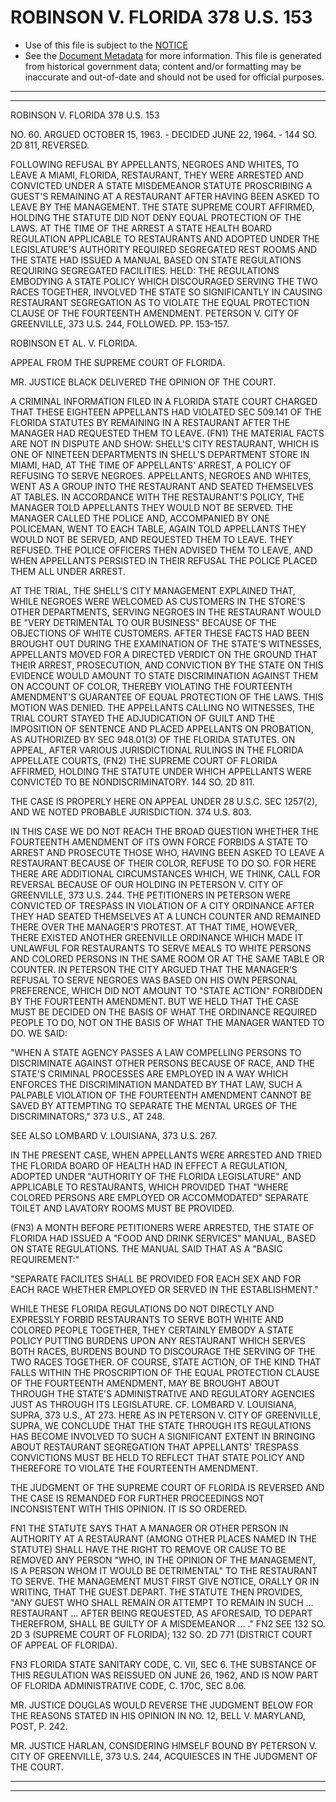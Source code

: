---
---

# ROBINSON V. FLORIDA 378 U.S. 153

* Use of this file is subject to the [NOTICE](https://github.com/publicdocs/notice/blob/master/NOTICE)
* See the [Document Metadata](../../../) for more information.
  This file is generated from historical government data; content and/or formatting may be inaccurate and out-of-date and should not be used for official purposes.

----------
----------

ROBINSON V. FLORIDA 378 U.S. 153

NO. 60.  ARGUED OCTOBER 15, 1963.  - DECIDED JUNE 22, 1964.  - 144 SO. 2D 811, REVERSED.

FOLLOWING REFUSAL BY APPELLANTS, NEGROES AND WHITES, TO LEAVE A MIAMI, FLORIDA, RESTAURANT, THEY WERE ARRESTED AND CONVICTED UNDER A STATE MISDEMEANOR STATUTE PROSCRIBING A GUEST'S REMAINING AT A RESTAURANT AFTER HAVING BEEN ASKED TO LEAVE BY THE MANAGEMENT.  THE STATE SUPREME COURT AFFIRMED, HOLDING THE STATUTE DID NOT DENY EQUAL PROTECTION OF THE LAWS.  AT THE TIME OF THE ARREST A STATE HEALTH BOARD REGULATION APPLICABLE TO RESTAURANTS AND ADOPTED UNDER THE LEGISLATURE'S AUTHORITY REQUIRED SEGREGATED REST ROOMS AND THE STATE HAD ISSUED A MANUAL BASED ON STATE REGULATIONS REQUIRING SEGREGATED FACILITIES.  HELD:  THE REGULATIONS EMBODYING A STATE POLICY WHICH DISCOURAGED SERVING THE TWO RACES TOGETHER, INVOLVED THE STATE SO SIGNIFICANTLY IN CAUSING RESTAURANT SEGREGATION AS TO VIOLATE THE EQUAL PROTECTION CLAUSE OF THE FOURTEENTH AMENDMENT.  PETERSON V. CITY OF GREENVILLE, 373 U.S. 244, FOLLOWED.  PP. 153-157.

ROBINSON ET AL. V. FLORIDA.

APPEAL FROM THE SUPREME COURT OF FLORIDA.

MR. JUSTICE BLACK DELIVERED THE OPINION OF THE COURT.

A CRIMINAL INFORMATION FILED IN A FLORIDA STATE COURT CHARGED THAT THESE EIGHTEEN APPELLANTS HAD VIOLATED SEC 509.141 OF THE FLORIDA STATUTES BY REMAINING IN A RESTAURANT AFTER THE MANAGER HAD REQUESTED THEM TO LEAVE.  (FN1)  THE MATERIAL FACTS ARE NOT IN DISPUTE AND SHOW: SHELL'S CITY RESTAURANT, WHICH IS ONE OF NINETEEN DEPARTMENTS IN SHELL'S DEPARTMENT STORE IN MIAMI, HAD, AT THE TIME OF APPELLANTS' ARREST, A POLICY OF REFUSING TO SERVE NEGROES.  APPELLANTS, NEGROES AND WHITES, WENT AS A GROUP INTO THE RESTAURANT AND SEATED THEMSELVES AT TABLES.  IN ACCORDANCE WITH THE RESTAURANT'S POLICY, THE MANAGER TOLD APPELLANTS THEY WOULD NOT BE SERVED.  THE MANAGER CALLED THE POLICE AND, ACCOMPANIED BY ONE POLICEMAN, WENT TO EACH TABLE, AGAIN TOLD APPELLANTS THEY WOULD NOT BE SERVED, AND REQUESTED THEM TO LEAVE.  THEY REFUSED.  THE POLICE OFFICERS THEN ADVISED THEM TO LEAVE, AND WHEN APPELLANTS PERSISTED IN THEIR REFUSAL THE POLICE PLACED THEM ALL UNDER ARREST.

AT THE TRIAL, THE SHELL'S CITY MANAGEMENT EXPLAINED THAT, WHILE NEGROES WERE WELCOMED AS CUSTOMERS IN THE STORE'S OTHER DEPARTMENTS, SERVING NEGROES IN THE RESTAURANT WOULD BE "VERY DETRIMENTAL TO OUR BUSINESS" BECAUSE OF THE OBJECTIONS OF WHITE CUSTOMERS.  AFTER THESE FACTS HAD BEEN BROUGHT OUT DURING THE EXAMINATION OF THE STATE'S WITNESSES, APPELLANTS MOVED FOR A DIRECTED VERDICT ON THE GROUND THAT THEIR ARREST, PROSECUTION, AND CONVICTION BY THE STATE ON THIS EVIDENCE WOULD AMOUNT TO STATE DISCRIMINATION AGAINST THEM ON ACCOUNT OF COLOR, THEREBY VIOLATING THE FOURTEENTH AMENDMENT'S GUARANTEE OF EQUAL PROTECTION OF THE LAWS.  THIS MOTION WAS DENIED.  THE APPELLANTS CALLING NO WITNESSES, THE TRIAL COURT STAYED THE ADJUDICATION OF GUILT AND THE IMPOSITION OF SENTENCE AND PLACED APPELLANTS ON PROBATION, AS AUTHORIZED BY SEC 948.01(3) OF THE FLORIDA STATUTES.  ON APPEAL, AFTER VARIOUS JURISDICTIONAL RULINGS IN THE FLORIDA APPELLATE COURTS,  (FN2) THE SUPREME COURT OF FLORIDA AFFIRMED, HOLDING THE STATUTE UNDER WHICH APPELLANTS WERE CONVICTED TO BE NONDISCRIMINATORY.   144 SO. 2D 811.

THE CASE IS PROPERLY HERE ON APPEAL UNDER 28 U.S.C.  SEC 1257(2), AND WE NOTED PROBABLE JURISDICTION.  374 U.S. 803.

IN THIS CASE WE DO NOT REACH THE BROAD QUESTION WHETHER THE FOURTEENTH AMENDMENT OF ITS OWN FORCE FORBIDS A STATE TO ARREST AND PROSECUTE THOSE WHO, HAVING BEEN ASKED TO LEAVE A RESTAURANT BECAUSE OF THEIR COLOR, REFUSE TO DO SO.  FOR HERE THERE ARE ADDITIONAL CIRCUMSTANCES WHICH, WE THINK, CALL FOR REVERSAL BECAUSE OF OUR HOLDING IN PETERSON V. CITY OF GREENVILLE, 373 U.S. 244.  THE PETITIONERS IN PETERSON WERE CONVICTED OF TRESPASS IN VIOLATION OF A CITY ORDINANCE AFTER THEY HAD SEATED THEMSELVES AT A LUNCH COUNTER AND REMAINED THERE OVER THE MANAGER'S PROTEST.  AT THAT TIME, HOWEVER, THERE EXISTED ANOTHER GREENVILLE ORDINANCE WHICH MADE IT UNLAWFUL FOR RESTAURANTS TO SERVE MEALS TO WHITE PERSONS AND COLORED PERSONS IN THE SAME ROOM OR AT THE SAME TABLE OR COUNTER.  IN PETERSON THE CITY ARGUED THAT THE MANAGER'S REFUSAL TO SERVE NEGROES WAS BASED ON HIS OWN PERSONAL PREFERENCE, WHICH DID NOT AMOUNT TO "STATE ACTION" FORBIDDEN BY THE FOURTEENTH AMENDMENT.  BUT WE HELD THAT THE CASE MUST BE DECIDED ON THE BASIS OF WHAT THE ORDINANCE REQUIRED PEOPLE TO DO, NOT ON THE BASIS OF WHAT THE MANAGER WANTED TO DO.  WE SAID:

"WHEN A STATE AGENCY PASSES A LAW COMPELLING PERSONS TO DISCRIMINATE AGAINST OTHER PERSONS BECAUSE OF RACE, AND THE STATE'S CRIMINAL PROCESSES ARE EMPLOYED IN A WAY WHICH ENFORCES THE DISCRIMINATION MANDATED BY THAT LAW, SUCH A PALPABLE VIOLATION OF THE FOURTEENTH AMENDMENT CANNOT BE SAVED BY ATTEMPTING TO SEPARATE THE MENTAL URGES OF THE DISCRIMINATORS,"  373 U.S., AT 248.

SEE ALSO LOMBARD V. LOUISIANA, 373 U.S. 267.

IN THE PRESENT CASE, WHEN APPELLANTS WERE ARRESTED AND TRIED THE FLORIDA BOARD OF HEALTH HAD IN EFFECT A REGULATION, ADOPTED UNDER "AUTHORITY OF THE FLORIDA LEGISLATURE" AND APPLICABLE TO RESTAURANTS, WHICH PROVIDED THAT "WHERE COLORED PERSONS ARE EMPLOYED OR ACCOMMODATED" SEPARATE TOILET AND LAVATORY ROOMS MUST BE PROVIDED.

(FN3)  A MONTH BEFORE PETITIONERS WERE ARRESTED, THE STATE OF FLORIDA HAD ISSUED A "FOOD AND DRINK SERVICES" MANUAL, BASED ON STATE REGULATIONS.  THE MANUAL SAID THAT AS A "BASIC REQUIREMENT:"

"SEPARATE FACILITES SHALL BE PROVIDED FOR EACH SEX AND FOR EACH RACE WHETHER EMPLOYED OR SERVED IN THE ESTABLISHMENT."

WHILE THESE FLORIDA REGULATIONS DO NOT DIRECTLY AND EXPRESSLY FORBID RESTAURANTS TO SERVE BOTH WHITE AND COLORED PEOPLE TOGETHER, THEY CERTAINLY EMBODY A STATE POLICY PUTTING BURDENS UPON ANY RESTAURANT WHICH SERVES BOTH RACES, BURDENS BOUND TO DISCOURAGE THE SERVING OF THE TWO RACES TOGETHER.  OF COURSE, STATE ACTION, OF THE KIND THAT FALLS WITHIN THE PROSCRIPTION OF THE EQUAL PROTECTION CLAUSE OF THE FOURTEENTH AMENDMENT, MAY BE BROUGHT ABOUT THROUGH THE STATE'S ADMINISTRATIVE AND REGULATORY AGENCIES JUST AS THROUGH ITS LEGISLATURE.  CF. LOMBARD V. LOUISIANA, SUPRA, 373 U.S., AT 273.  HERE AS IN PETERSON V. CITY OF GREENVILLE, SUPRA, WE CONCLUDE THAT THE STATE THROUGH ITS REGULATIONS HAS BECOME INVOLVED TO SUCH A SIGNIFICANT EXTENT IN BRINGING ABOUT RESTAURANT SEGREGATION THAT APPELLANTS' TRESPASS CONVICTIONS MUST BE HELD TO REFLECT THAT STATE POLICY AND THEREFORE TO VIOLATE THE FOURTEENTH AMENDMENT.

THE JUDGMENT OF THE SUPREME COURT OF FLORIDA IS REVERSED AND THE CASE IS REMANDED FOR FURTHER PROCEEDINGS NOT INCONSISTENT WITH THIS OPINION.  IT IS SO ORDERED.

FN1  THE STATUTE SAYS THAT A MANAGER OR OTHER PERSON IN AUTHORITY AT A RESTAURANT (AMONG OTHER PLACES NAMED IN THE STATUTE) SHALL HAVE THE RIGHT TO REMOVE OR CAUSE TO BE REMOVED ANY PERSON "WHO, IN THE OPINION OF THE MANAGEMENT, IS A PERSON WHOM IT WOULD BE DETRIMENTAL" TO THE RESTAURANT TO SERVE.  THE MANAGEMENT MUST FIRST GIVE NOTICE, ORALLY OR IN WRITING, THAT THE GUEST DEPART.  THE STATUTE THEN PROVIDES, "ANY GUEST WHO SHALL REMAIN OR ATTEMPT TO REMAIN IN SUCH  ...  RESTAURANT ...  AFTER BEING REQUESTED, AS AFORESAID, TO DEPART THEREFROM, SHALL BE GUILTY OF A MISDEMEANOR  ...  ." FN2  SEE 132 SO. 2D 3 (SUPREME COURT OF FLORIDA); 132 SO. 2D 771 (DISTRICT COURT OF APPEAL OF FLORIDA).

FN3  FLORIDA STATE SANITARY CODE, C. VII, SEC 6.  THE SUBSTANCE OF THIS REGULATION WAS REISSUED ON JUNE 26, 1962, AND IS NOW PART OF FLORIDA ADMINISTRATIVE CODE, C. 170C, SEC 8.06.

MR. JUSTICE DOUGLAS WOULD REVERSE THE JUDGMENT BELOW FOR THE REASONS STATED IN HIS OPINION IN NO. 12, BELL V. MARYLAND, POST, P. 242.

MR. JUSTICE HARLAN, CONSIDERING HIMSELF BOUND BY PETERSON V. CITY OF GREENVILLE, 373 U.S. 244, ACQUIESCES IN THE JUDGMENT OF THE COURT.


----------
----------

